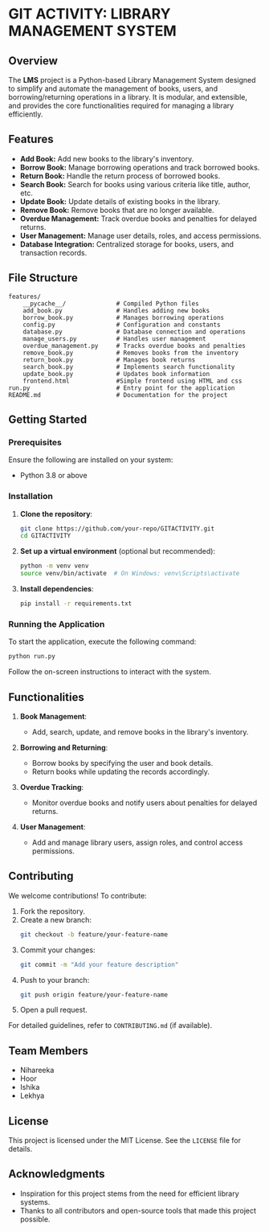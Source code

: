 # GIT ACTIVITY: LIBRARY MANAGEMENT SYSTEM

## Overview
The **LMS** project is a Python-based Library Management System designed to simplify and automate the management of books, users, and borrowing/returning operations in a library. It is modular, and extensible, and provides the core functionalities required for managing a library efficiently.

## Features
- **Add Book:** Add new books to the library's inventory.
- **Borrow Book:** Manage borrowing operations and track borrowed books.
- **Return Book:** Handle the return process of borrowed books.
- **Search Book:** Search for books using various criteria like title, author, etc.
- **Update Book:** Update details of existing books in the library.
- **Remove Book:** Remove books that are no longer available.
- **Overdue Management:** Track overdue books and penalties for delayed returns.
- **User Management:** Manage user details, roles, and access permissions.
- **Database Integration:** Centralized storage for books, users, and transaction records.

## File Structure
```
features/
    __pycache__/              # Compiled Python files
    add_book.py               # Handles adding new books
    borrow_book.py            # Manages borrowing operations
    config.py                 # Configuration and constants
    database.py               # Database connection and operations
    manage_users.py           # Handles user management
    overdue_management.py     # Tracks overdue books and penalties
    remove_book.py            # Removes books from the inventory
    return_book.py            # Manages book returns
    search_book.py            # Implements search functionality
    update_book.py            # Updates book information
    frontend.html             #Simple frontend using HTML and css
run.py                        # Entry point for the application
README.md                     # Documentation for the project
```

## Getting Started

### Prerequisites
Ensure the following are installed on your system:
- Python 3.8 or above


### Installation
1. **Clone the repository**:
   ```bash
   git clone https://github.com/your-repo/GITACTIVITY.git
   cd GITACTIVITY
   ```

2. **Set up a virtual environment** (optional but recommended):
   ```bash
   python -m venv venv
   source venv/bin/activate  # On Windows: venv\Scripts\activate
   ```

3. **Install dependencies**:
   ```bash
   pip install -r requirements.txt
   ```

### Running the Application
To start the application, execute the following command:
```bash
python run.py
```
Follow the on-screen instructions to interact with the system.

## Functionalities

1. **Book Management**:
   - Add, search, update, and remove books in the library's inventory.

2. **Borrowing and Returning**:
   - Borrow books by specifying the user and book details.
   - Return books while updating the records accordingly.

3. **Overdue Tracking**:
   - Monitor overdue books and notify users about penalties for delayed returns.

4. **User Management**:
   - Add and manage library users, assign roles, and control access permissions.

## Contributing
We welcome contributions! To contribute:

1. Fork the repository.
2. Create a new branch:
   ```bash
   git checkout -b feature/your-feature-name
   ```
3. Commit your changes:
   ```bash
   git commit -m "Add your feature description"
   ```
4. Push to your branch:
   ```bash
   git push origin feature/your-feature-name
   ```
5. Open a pull request.

For detailed guidelines, refer to `CONTRIBUTING.md` (if available).

## Team Members
- Nihareeka
- Hoor
- Ishika
- Lekhya

## License
This project is licensed under the MIT License. See the `LICENSE` file for details.

## Acknowledgments
- Inspiration for this project stems from the need for efficient library systems.
- Thanks to all contributors and open-source tools that made this project possible.
